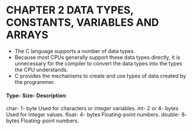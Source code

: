 # CHAPTER 2 DATA TYPES, CONSTANTS, VARIABLES AND ARRAYS
* The C language supports a number of data types.
* Because most CPUs generally support these data types directly, it is
unnecessary for the compiler to convert the data types into the types the CPU
understands. 
* C provides the mechanisms to create and use types of data created by the programmer.
#### Type- Size- Description:
char- 1- byte Used for characters or integer variables.
int- 2 or 4- bytes Used for integer values.
float- 4- bytes Floating-point numbers.
double- 8- bytes Floating-point numbers.
